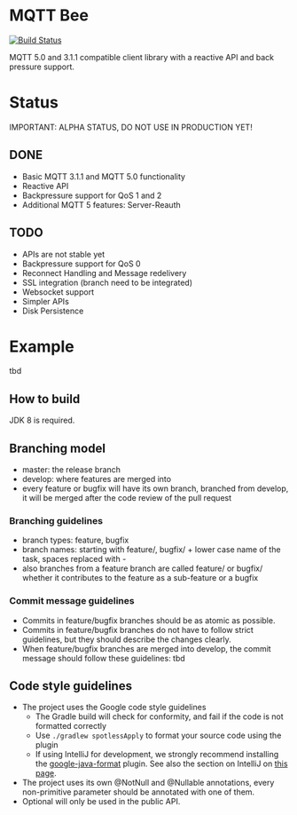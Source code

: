 # MQTT Bee

[![Build Status](https://travis-ci.org/mqtt-bee/mqtt-bee.svg?branch=develop)](https://travis-ci.org/mqtt-bee/mqtt-bee)

MQTT 5.0 and 3.1.1 compatible client library with a reactive API and back pressure support.

# Status
IMPORTANT: ALPHA STATUS, DO NOT USE IN PRODUCTION YET!

## DONE
 - Basic MQTT 3.1.1 and MQTT 5.0 functionality
 - Reactive API
 - Backpressure support for QoS 1 and 2
 - Additional MQTT 5 features: Server-Reauth

## TODO
 - APIs are not stable yet
 - Backpressure support for QoS 0
 - Reconnect Handling and Message redelivery
 - SSL integration (branch need to be integrated)
 - Websocket support
 - Simpler APIs
 - Disk Persistence

# Example
tbd

## How to build

JDK 8 is required.

## Branching model

* master: the release branch
* develop: where features are merged into
* every feature or bugfix will have its own branch, branched from develop, 
it will be merged after the code review of the pull request

### Branching guidelines

* branch types: feature, bugfix
* branch names: starting with feature/, bugfix/ + lower case name of the task, spaces replaced with -
* also branches from a feature branch are called feature/ or bugfix/ 
whether it contributes to the feature as a sub-feature or a bugfix

### Commit message guidelines

* Commits in feature/bugfix branches should be as atomic as possible.
* Commits in feature/bugfix branches do not have to follow strict guidelines, 
but they should describe the changes clearly.
* When feature/bugfix branches are merged into develop, the commit message should follow these guidelines: tbd

## Code style guidelines

* The project uses the Google code style guidelines
	* The Gradle build will check for conformity, and fail if the code is not formatted correctly
	* Use `./gradlew spotlessApply` to format your source code using the plugin
	* If using IntelliJ for development, we strongly recommend installing the [google-java-format](https://plugins.jetbrains.com/plugin/8527-google-java-format)
   plugin. See also the section on IntelliJ on [this page](https://github.com/google/google-java-format).
* The project uses its own @NotNull and @Nullable annotations, 
every non-primitive parameter should be annotated with one of them.
* Optional will only be used in the public API.

